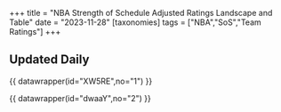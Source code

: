+++
title = "NBA Strength of Schedule Adjusted Ratings Landscape and Table"
date = "2023-11-28"
[taxonomies]
tags = ["NBA","SoS","Team Ratings"]
+++

## Updated Daily

{{ datawrapper(id="XW5RE",no="1") }}
    
  
{{ datawrapper(id="dwaaY",no="2") }}